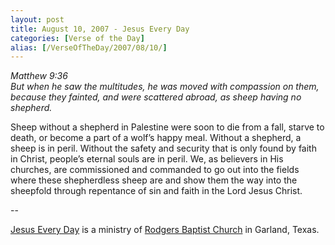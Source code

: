```yaml
---
layout: post
title: August 10, 2007 - Jesus Every Day
categories: [Verse of the Day]
alias: [/VerseOfTheDay/2007/08/10/]
---
```


_Matthew 9:36  
But when he saw the multitudes, he was moved with compassion on
them, because they fainted, and were scattered abroad, as sheep
having no shepherd._

Sheep without a shepherd in Palestine were soon to die from a fall,
starve to death, or become a part of a wolf&rsquo;s happy meal.
Without a shepherd, a sheep is in peril. Without the safety and
security that is only found by faith in Christ, people&rsquo;s
eternal souls are in peril. We, as believers in His churches, are
commissioned and commanded to go out into the fields where these
shepherdless sheep are and show them the way into the sheepfold
through repentance of sin and faith in the Lord Jesus Christ.

 --

<a href=http://jesuseveryday.net>Jesus Every Day</a> is a ministry of <a href=http://rodgersbaptist.net>Rodgers Baptist Church</a> in Garland, Texas.
